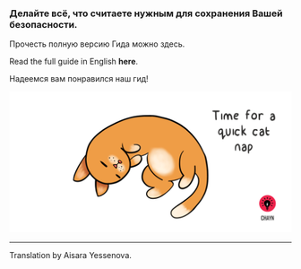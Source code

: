 ### Делайте всё, что считаете нужным для сохранения Вашей безопасности.

Прочесть полную версию Гида можно здесь.

Read the full guide in English **here**.

Надеемся вам понравился наш гид!  

![](assets/Cat-nap--medium.gif)

---

Translation by Aisara Yessenova.

